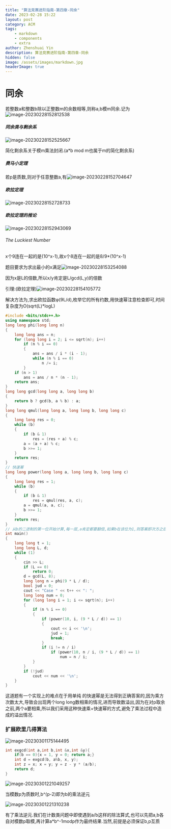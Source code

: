 ```yaml
---
title: "算法竞赛进阶指南-第四章-同余"
date: 2023-02-28 15:22
layout: post
category: ACM
tags:
    - markdown
    - components
    - extra
author: Zhenshuai Yin
description: 算法竞赛进阶指南-第四章-同余
hidden: false
image: /assets/images/markdown.jpg
headerImage: true
---
```


# 同余

若整数a和整数b除以正整数m的余数相等,则称a,b模m同余.记为![image-20230228152812538](https://gitee.com/yzs1/picture/raw/master/Typora-Images/20230228152813.png)

##### 同余类与剩余系

![image-20230228152525667](https://gitee.com/yzs1/picture/raw/master/Typora-Images/20230228152526.png)

简化剩余系关于模m乘法封闭.(a*b mod m也属于m的简化剩余系)

##### 费马小定理

若p是质数,则对于任意整数a,有![image-20230228152704647](https://gitee.com/yzs1/picture/raw/master/Typora-Images/20230228152705.png)

##### 欧拉定理

![image-20230228152728733](https://gitee.com/yzs1/picture/raw/master/Typora-Images/20230228152729.png)

##### 欧拉定理的推论

![image-20230228152943069](https://gitee.com/yzs1/picture/raw/master/Typora-Images/20230228152943.png)

###### The Luckiest Number

x个9连在一起的是(10^x-1),故x个8连在一起的是8/9*(10^x-1)

题目要求为求出最小的x满足![image-20230228153254088](https://gitee.com/yzs1/picture/raw/master/Typora-Images/20230228153254.png)

因为x是L的倍数,所以x/y肯定是L/gcd(L,y)的倍数

引理:(欧拉定理)![image-20230228154105772](https://gitee.com/yzs1/picture/raw/master/Typora-Images/20230228154106.png)

解决方法为,求出欧拉函数φ(9L/d),枚举它的所有约数,用快速幂注意检查即可,时间复杂度为O(sqrt(L)*logL)

```c++
#include <bits/stdc++.h>
using namespace std;
long long phi(long long n)
{
    long long ans = n;
    for (long long i = 2; i <= sqrt(n); i++)
        if (n % i == 0)
        {
            ans = ans / i * (i - 1);
            while (n % i == 0)
                n /= i;
        }
    if (n > 1)
        ans = ans / n * (n - 1);
    return ans;
}
long long gcd(long long a, long long b)
{
    return b ? gcd(b, a % b) : a;
}
long long qmul(long long a, long long b, long long c)
{
    long long res = 0;
    while (b)
    {
        if (b & 1)
            res = (res + a) % c;
        a = (a + a) % c;
        b >>= 1;
    }
    return res;
}
// 快速幂
long long power(long long a, long long b, long long c)
{
    long long res = 1;
    while (b)
    {
        if (b & 1)
            res = qmul(res, a, c);
        a = qmul(a, a, c);
        b >>= 1;
    }
    return res;
}
// 从b的二进制的第一位开始计算,每一层,a肯定都要翻倍,如果b在该位为1,则答案即次方之后的值也要乘以当时的a(只是说一下自己的理解,后同,详细的当然还是要看书了/ww)
int main()
{
    long long t = 1;
    long long L, d;
    while (1)
    {
        cin >> L;
        if (L == 0)
            return 0;
        d = gcd(L, 8);
        long long n = phi(9 * L / d);
        bool jud = 0;
        cout << "Case " << t++ << ": ";
        long long num = 0;
        for (long long i = 1; i <= sqrt(n); i++)
        {
            if (n % i == 0)
            {
                if (power(10, i, (9 * L / d)) == 1)
                {
                    cout << i << '\n';
                    jud = 1;
                    break;
                }
                if (i != n / i)
                    if (power(10, n / i, (9 * L / d)) == 1)
                        num = n / i;
            }
        }
        if (!jud)
            cout << num << '\n';
    }
}
```

这道题有一个实现上的难点在于用单纯 的快速幂是无法得到正确答案的,因为乘方次数太大,导致会出现两个long long数相乘的情况,进而导致数溢出,因为在对p取余之前,两个a要相乘,所以我们采用这种快速乘+快速幂的方式,避免了乘法过程中造成的溢出情况.

### 扩展欧里几得算法

![image-20230301175144495](https://gitee.com/yzs1/picture/raw/master/Typora-Images/20230301175145.png)

```c++
int exgcd(int a,int b,int &x,int &y){
    if(b == 0){x = 1, y = 0; return a;}
    int d = exgcd(b, a%b, x, y);
    int z = x; x = y; y = z - y * (a/b);
    return d;
}
```

![image-20230301221049257](https://gitee.com/yzs1/picture/raw/master/Typora-Images/20230301221050.png)

当模数p为质数时,b^(p-2)即为b的乘法逆元

![image-20230301221310238](https://gitee.com/yzs1/picture/raw/master/Typora-Images/20230301221311.png)

有了乘法逆元.我们在计数类问题中即使遇到a/b这样的除法算式,也可以先把a,b各自对模数p取模,再计算a*b^-1modp作为最终结果.当然,前提是必须保证b,p互质
